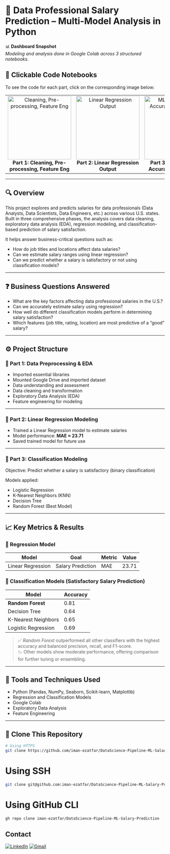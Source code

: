 # 💼 Data Professional Salary Prediction – Multi-Model Analysis in Python

📊 **Dashboard Snapshot**  
*Modeling and analysis done in Google Colab across 3 structured notebooks.*  

## 🔗 Clickable Code Notebooks

To see the code for each part, click on the corresponding image below:

<table align="center">
  <tr>
    <td align="center">
      <a href="https://colab.research.google.com/drive/1m2-gHjXLsuhxrOv5BPgGM6YLL4d7TTtz?usp=sharing#scrollTo=paVC4Oy-_Pra" target="_blank">
        <img src="https://github.com/user-attachments/assets/4b5bdc15-720e-41d1-b1f4-728ee99b34cc" width="200px" title="Cleaning, Pre-processing, Feature Eng" />
      </a><br>
      <b>Part 1: Cleaning, Pre-processing, Feature Eng</b>
    </td>
    <td align="center">
      <a href="https://colab.research.google.com/drive/1_dS4rFvlXuede9MJc9Hv92Dz7GrOquK4?usp=sharing#scrollTo=9YulASxdLhul" target="_blank">
        <img src="https://github.com/user-attachments/assets/bd93bd8e-1963-4e82-837a-eeb3146ff59c" width="200px" title="Linear Regression Output" />
      </a><br>
      <b>Part 2: Linear Regression Output</b>
    </td>
    <td align="center">
      <a href="https://colab.research.google.com/drive/19OZFjNbolmb5uYKmX3JhMb79bgbhsaIY?usp=sharing#scrollTo=bml3c4fwaNR3" target="_blank">
        <img src="https://github.com/user-attachments/assets/20d7d11e-2787-4503-b8ae-34007f780149" width="200px" title="ML Classification Accuracy Comparison" />
      </a><br>
      <b>Part 3: Classification Accuracy Comparison</b>
    </td>
  </tr>
</table>

---

## 🔍 Overview  
This project explores and predicts salaries for data professionals (Data Analysts, Data Scientists, Data Engineers, etc.) across various U.S. states. Built in three comprehensive phases, the analysis covers data cleaning, exploratory data analysis (EDA), regression modeling, and classification-based prediction of salary satisfaction.

It helps answer business-critical questions such as:
- How do job titles and locations affect data salaries?
- Can we estimate salary ranges using linear regression?
- Can we predict whether a salary is satisfactory or not using classification models?

---

## ❓ Business Questions Answered
- What are the key factors affecting data professional salaries in the U.S.?
- Can we accurately estimate salary using regression?
- How well do different classification models perform in determining salary satisfaction?
- Which features (job title, rating, location) are most predictive of a “good” salary?

---

## ⚙️ Project Structure

### 🔹 Part 1: Data Preprocessing & EDA  
 
- Imported essential libraries  
- Mounted Google Drive and imported dataset  
- Data understanding and assessment  
- Data cleaning and transformation  
- Exploratory Data Analysis (EDA)  
- Feature engineering for modeling

---

### 🔹 Part 2: Linear Regression Modeling  

- Trained a Linear Regression model to estimate salaries  
- Model performance: **MAE ≈ 23.71**  
- Saved trained model for future use

---

### 🔹 Part 3: Classification Modeling  

Objective: Predict whether a salary is satisfactory (binary classification)

Models applied:
- Logistic Regression  
- K-Nearest Neighbors (KNN)  
- Decision Tree  
- Random Forest (Best Model)

---

## 📈 Key Metrics & Results

### 🔢 Regression Model
| Model              | Goal              | Metric         | Value    |
|-------------------|-------------------|----------------|----------|
| Linear Regression | Salary Prediction | MAE            | 23.71    |

### 🧪 Classification Models (Satisfactory Salary Prediction)

| Model                | Accuracy |
|----------------------|----------|
| **Random Forest**    | 0.81     |
| Decision Tree        | 0.64     |
| K-Nearest Neighbors  | 0.65     |
| Logistic Regression  | 0.69     | 

> ✅ *Random Forest* outperformed all other classifiers with the highest accuracy and balanced precision, recall, and F1-score.  
> 📉 Other models show moderate performance, offering comparison for further tuning or ensembling.

---

## 🧠 Tools and Techniques Used  
- Python (Pandas, NumPy, Seaborn, Scikit-learn, Matplotlib)  
- Regression and Classification Models  
- Google Colab  
- Exploratory Data Analysis  
- Feature Engineering

---

## 📎 Clone This Repository

```bash
# Using HTTPS
git clone https://github.com/iman-ezatfar/DataScience-Pipeline-ML-Salary-Prediction.git
```
# Using SSH
```bash
git clone git@github.com:iman-ezatfar/DataScience-Pipeline-ML-Salary-Prediction.git
```
# Using GitHub CLI
```bash
gh repo clone iman-ezatfar/DataScience-Pipeline-ML-Salary-Prediction
```

## Contact

<a href="https://www.linkedin.com/in/imanezatfar"><img src="https://img.icons8.com/color/48/000000/linkedin.png" alt="LinkedIn"/></a>
<a href="mailto:iman.ezatfar89@gmail.com"><img src="https://img.icons8.com/color/48/000000/gmail.png" alt="Gmail"/></a>

